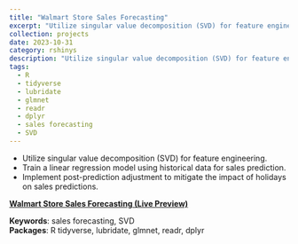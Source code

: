```yaml
---
title: "Walmart Store Sales Forecasting"
excerpt: "Utilize singular value decomposition (SVD) for feature engineering using R.<br/><img src='/images/walmart.jpeg'>"
collection: projects
date: 2023-10-31
category: rshinys
description: "Utilize singular value decomposition (SVD) for feature engineering using R."
tags:
  - R
  - tidyverse
  - lubridate
  - glmnet
  - readr
  - dplyr
  - sales forecasting
  - SVD  
---
```



- Utilize singular value decomposition (SVD) for feature engineering.
- Train a linear regression model using historical data for sales prediction.
- Implement post-prediction adjustment to mitigate the impact of holidays on sales predictions.

**[Walmart Store Sales Forecasting (Live Preview)](http://htmlpreview.github.io/?https://github.com/ranranrunforit/Statistical-Projects/blob/main/Sales%20Forecasting/Sales%20Forecasting%20Report.html)**

**Keywords**: sales forecasting, SVD  
**Packages**: R tidyverse, lubridate, glmnet, readr, dplyr

